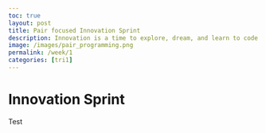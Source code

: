 ```yaml
---
toc: true
layout: post
title: Pair focused Innovation Sprint
description: Innovation is a time to explore, dream, and learn to code.  Think about College Board, Personal interests, and Teacher expectations.
image: /images/pair_programming.png
permalink: /week/1
categories: [tri1]
---
```


# Innovation Sprint
Test